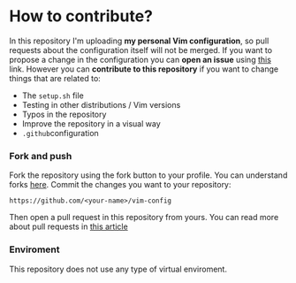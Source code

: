 # How to contribute?
In this repository I'm uploading **my personal Vim configuration**, so pull requests about the configuration itself will not be merged. If you want to propose a change in the configuration you can **open an issue** using [this](https://github.com/PabloCorbCon/vim-config/issues/new) link.
However you can **contribute to this repository** if you want to change things that are related to:
* The `setup.sh` file
* Testing in other distributions / Vim versions
* Typos in the repository
* Improve the repository in a visual way
* `.github`configuration 
### Fork and push
Fork the repository using the fork button to your profile. You can understand forks [here](https://guides.github.com/activities/forking/). Commit the changes you want to your repository:
```
https://github.com/<your-name>/vim-config
```
Then open a pull request in this repository from yours. You can read more about pull requests in [this article](https://opensource.com/article/19/7/create-pull-request-github)
### Enviroment
This repository does not use any type of virtual enviroment. 
